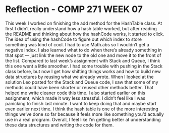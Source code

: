 # Reflection - COMP 271 WEEK 07

This week I worked on finishing the add method for the HashTable class. At first I didn’t really understand how a hash table worked, but after reading the README and thinking about how the hashCode works, it started to click. The idea of using the hashCode to figure out which index to store something was kind of cool. I had to use Math.abs so I wouldn’t get a negative index. I also learned what to do when there’s already something in that spot — just link the new node to the old one and move it to the front of the list.
Compared to last week’s assignment with Stack and Queue, I think this one went a little smoother. I had some trouble with pushing in the Stack class before, but now I get how shifting things works and how to build new data structures by reusing what we already wrote. When I looked at the solution Leo posted for the Stack and Queue code, I saw that some of my methods could have been shorter or reused other methods better. That helped me write cleaner code this time.
I also started earlier on this assignment, which made it way less stressful. I didn’t feel like I was panicking to finish last minute. I want to keep doing that and maybe start even earlier next time. I think the hash table is one of the more interesting things we’ve done so far because it feels more like something you’d actually use in a real program. Overall, I feel like I’m getting better at understanding these data structures and writing the code for them.
